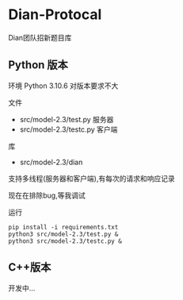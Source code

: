 # Dian-Protocal

Dian团队招新题目库

## Python 版本

环境
Python 3.10.6
对版本要求不大

文件
- src/model-2.3/test.py 服务器
- src/model-2.3/testc.py 客户端

库
- src/model-2.3/dian

支持多线程(服务器和客户端),有每次的请求和响应记录

现在在排除bug,等我调试

运行

```shell
pip install -i requirements.txt
python3 src/model-2.3/test.py &
python3 src/model-2.3/testc.py &
```

## C++版本

开发中...

